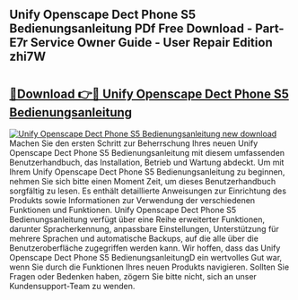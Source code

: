 ## Unify Openscape Dect Phone S5 Bedienungsanleitung PDf Free Download - Part-E7r Service Owner Guide - User Repair Edition zhi7W

# <h2><a href="http://df544f.blite.top/?on=Unify+Openscape+Dect+Phone+S5+Bedienungsanleitung">🔗Download 👉🔴 Unify Openscape Dect Phone S5 Bedienungsanleitung</a></h2>

[![Unify Openscape Dect Phone S5 Bedienungsanleitung new download](https://i.imgur.com/lujVjoI.png)](http://df544f.blite.top/?on=Unify+Openscape+Dect+Phone+S5+Bedienungsanleitung)
Machen Sie den ersten Schritt zur Beherrschung Ihres neuen Unify Openscape Dect Phone S5 Bedienungsanleitung mit diesem umfassenden Benutzerhandbuch, das Installation, Betrieb und Wartung abdeckt. Um mit Ihrem Unify Openscape Dect Phone S5 Bedienungsanleitung zu beginnen, nehmen Sie sich bitte einen Moment Zeit, um dieses Benutzerhandbuch sorgfältig zu lesen. Es enthält detaillierte Anweisungen zur Einrichtung des Produkts sowie Informationen zur Verwendung der verschiedenen Funktionen und Funktionen. Unify Openscape Dect Phone S5 Bedienungsanleitung verfügt über eine Reihe erweiterter Funktionen, darunter Spracherkennung, anpassbare Einstellungen, Unterstützung für mehrere Sprachen und automatische Backups, auf die alle über die Benutzeroberfläche zugegriffen werden kann. Wir hoffen, dass das Unify Openscape Dect Phone S5 BedienungsanleitungD ein wertvolles Gut war, wenn Sie durch die Funktionen Ihres neuen Produkts navigieren. Sollten Sie Fragen oder Bedenken haben, zögern Sie bitte nicht, sich an unser Kundensupport-Team zu wenden.
